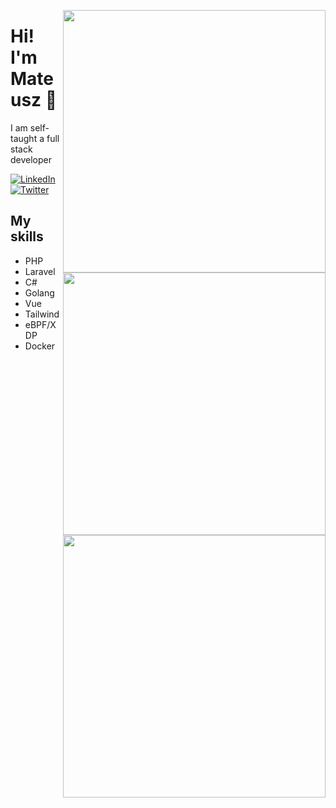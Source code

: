 <p align="center">
<img src="https://github-readme-stats.vercel.app/api?username=mwoznowski&show_icons=true" width="420" align="right"/>

<img src="https://github-profile-trophy.vercel.app/?username=mwoznowski" width="420" align="right"/>

<img src="https://github-readme-stats.vercel.app/api/top-langs/?username=mwoznowski" width="420" align="right"/>
</p>

# Hi! I'm Mateusz 👋

I am self-taught a full stack developer

<p align="left">
<a href="https://www.linkedin.com/in/mwoznowski">
<img src="https://img.shields.io/badge/-LinkedIn-%233781da" alt="LinkedIn"/></a> 
<a href="https://www.twitter.com/mwoznowski">
<img src="https://img.shields.io/badge/-Twitter-%231DA1F2" alt="Twitter" /></a> 
</p>

## My skills
* PHP
* Laravel
* C#
* Golang
* Vue
* Tailwind
* eBPF/XDP
* Docker
